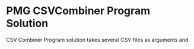 # PMG CSVCombiner Program Solution

CSV Combiner Program solution takes several CSV files as arguments and 

